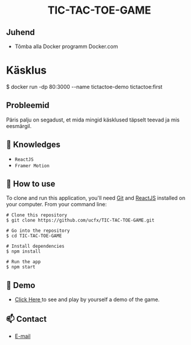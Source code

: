 <h1 align="center">TIC-TAC-TOE-GAME</h1>

## Juhend
* Tõmba alla Docker programm Docker.com

# Käsklus
$ docker run -dp 80:3000 --name tictactoe-demo tictactoe:first

## Probleemid
Päris palju on segadust, et mida mingid käsklused täpselt teevad ja mis eesmärgil. 

## :rocket: Knowledges
 - `ReactJS`
 - `Framer Motion`

## :book: How to use
To clone and run this application, you'll need [Git](https://git-scm.com/downloads) and [ReactJS](https://react.dev/) installed on your computer. From your command line:

```
# Clone this repository
$ git clone https://github.com/ucfx/TIC-TAC-TOE-GAME.git

# Go into the repository
$ cd TIC-TAC-TOE-GAME

# Install dependencies
$ npm install

# Run the app
$ npm start
```
## :link: Demo
  - <a target="_blank" href="https://ucfx.github.io/TIC-TAC-TOE-GAME/"> Click Here </a> to see and play by yourself a demo of the game.

## :mailbox: Contact
  - <a target="_blank" href="mailto:ucefhammadi@gmail.com">E-mail</a>

